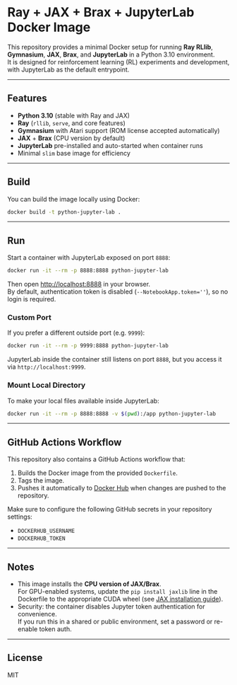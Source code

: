 # Ray + JAX + Brax + JupyterLab Docker Image

This repository provides a minimal Docker setup for running **Ray RLlib**, **Gymnasium**, **JAX**, **Brax**, and **JupyterLab** in a Python 3.10 environment.  
It is designed for reinforcement learning (RL) experiments and development, with JupyterLab as the default entrypoint.

---

## Features

- **Python 3.10** (stable with Ray and JAX)
- **Ray** (`rllib`, `serve`, and core features)
- **Gymnasium** with Atari support (ROM license accepted automatically)
- **JAX** + **Brax** (CPU version by default)
- **JupyterLab** pre-installed and auto-started when container runs
- Minimal `slim` base image for efficiency

---

## Build

You can build the image locally using Docker:

```bash
docker build -t python-jupyter-lab .
```

---

## Run

Start a container with JupyterLab exposed on port `8888`:

```bash
docker run -it --rm -p 8888:8888 python-jupyter-lab
```

Then open [http://localhost:8888](http://localhost:8888) in your browser.  
By default, authentication token is disabled (`--NotebookApp.token=''`), so no login is required.

### Custom Port

If you prefer a different outside port (e.g. `9999`):

```bash
docker run -it --rm -p 9999:8888 python-jupyter-lab
```

JupyterLab inside the container still listens on port `8888`, but you access it via `http://localhost:9999`.

### Mount Local Directory

To make your local files available inside JupyterLab:

```bash
docker run -it --rm -p 8888:8888 -v $(pwd):/app python-jupyter-lab
```

---

## GitHub Actions Workflow

This repository also contains a GitHub Actions workflow that:

1. Builds the Docker image from the provided `Dockerfile`.
2. Tags the image.
3. Pushes it automatically to [Docker Hub](https://hub.docker.com/) when changes are pushed to the repository.

Make sure to configure the following GitHub secrets in your repository settings:

- `DOCKERHUB_USERNAME`
- `DOCKERHUB_TOKEN`

---

## Notes

- This image installs the **CPU version of JAX/Brax**.  
  For GPU-enabled systems, update the `pip install jaxlib` line in the Dockerfile to the appropriate CUDA wheel (see [JAX installation guide](https://jax.readthedocs.io/en/latest/installation.html)).
- Security: the container disables Jupyter token authentication for convenience.  
  If you run this in a shared or public environment, set a password or re-enable token auth.

---

## License

MIT
